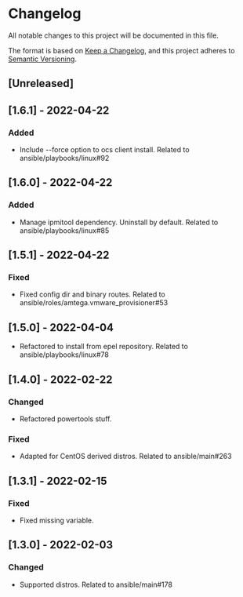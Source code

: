 # Changelog
All notable changes to this project will be documented in this file.

The format is based on [Keep a Changelog](https://keepachangelog.com/en/1.0.0/),
and this project adheres to [Semantic Versioning](https://semver.org/spec/v2.0.0.html).

## [Unreleased]

## [1.6.1] - 2022-04-22
### Added
- Include --force option to ocs client install. Related to ansible/playbooks/linux#92

## [1.6.0] - 2022-04-22
### Added
- Manage ipmitool dependency. Uninstall by default. Related to ansible/playbooks/linux#85

## [1.5.1] - 2022-04-22
### Fixed
- Fixed config dir and binary routes. Related to ansible/roles/amtega.vmware_provisioner#53

## [1.5.0] - 2022-04-04
- Refactored to install from epel repository. Related to ansible/playbooks/linux#78

## [1.4.0] - 2022-02-22
### Changed
- Refactored powertools stuff.

### Fixed
- Adapted for CentOS derived distros. Related to ansible/main#263

## [1.3.1] - 2022-02-15
### Fixed
- Fixed missing variable.

## [1.3.0] - 2022-02-03
### Changed
- Supported distros. Related to ansible/main#178
